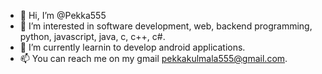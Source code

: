 - 👋 Hi, I’m @Pekka555
- 👀 I’m interested in software development, web, backend programming, python, javascript, java, c, c++, c#.
- 🌱 I’m currently learnin to develop android applications.
- 📫 You can reach me on my gmail pekkakulmala555@gmail.com.

<!---
Pekka555/Pekka555 is a ✨ special ✨ repository because its `README.md` (this file) appears on your GitHub profile.
You can click the Preview link to take a look at your changes.
--->
